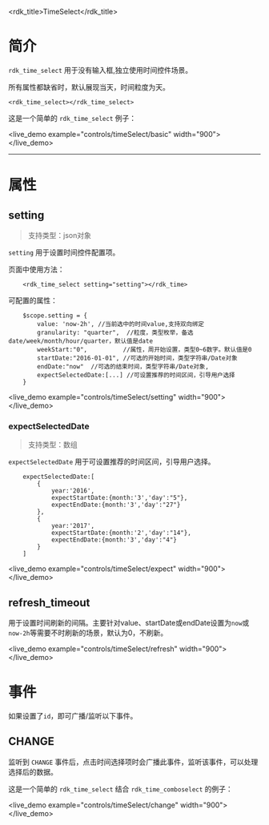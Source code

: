 <rdk_title>TimeSelect</rdk_title>

# 简介 #

`rdk_time_select` 用于没有输入框,独立使用时间控件场景。

所有属性都缺省时，默认展现当天，时间粒度为天。

	<rdk_time_select></rdk_time_select>

这是一个简单的 `rdk_time_select` 例子：

<live_demo example="controls/timeSelect/basic" width="900"></live_demo>

---
# 属性 #

## setting ##
> 支持类型：json对象

`setting` 用于设置时间控件配置项。

页面中使用方法：

		<rdk_time_select setting="setting"></rdk_time>

可配置的属性：

	    $scope.setting = {
            value: 'now-2h', //当前选中的时间value,支持双向绑定
            granularity: "quarter",  //粒度，类型枚举，备选date/week/month/hour/quarter，默认值是date
            weekStart:"0",          //属性，周开始设置，类型0~6数字。默认值是0
            startDate:"2016-01-01", //可选的开始时间，类型字符串/Date对象
            endDate:"now"  //可选的结束时间，类型字符串/Date对象,
            expectSelectedDate:[...] //可设置推荐的时间区间，引导用户选择
	    }

<live_demo example="controls/timeSelect/setting" width="900"></live_demo>

### expectSelectedDate ###
> 支持类型：数组

`expectSelectedDate` 用于可设置推荐的时间区间，引导用户选择。

        expectSelectedDate:[
            {
                year:'2016',
                expectStartDate:{month:'3','day':"5"},
                expectEndDate:{month:'3','day':"27"}
            },
            {
                year:'2017',
                expectStartDate:{month:'2','day':"14"},
                expectEndDate:{month:'3','day':"4"}
            }
        ]

<live_demo example="controls/timeSelect/expect" width="900"></live_demo>

## refresh_timeout ##

用于设置时间刷新的间隔。主要针对value、startDate或endDate设置为`now`或`now-2h`等需要不时刷新的场景，默认为0，不刷新。

<live_demo example="controls/timeSelect/refresh" width="900"></live_demo>

# 事件 #

如果设置了`id`，即可广播/监听以下事件。

## CHANGE ##
监听到 `CHANGE` 事件后，点击时间选择项时会广播此事件，监听该事件，可以处理选择后的数据。

这是一个简单的 `rdk_time_select` 结合 `rdk_time_comboselect` 的例子：

<live_demo example="controls/timeSelect/change" width="900"></live_demo>

